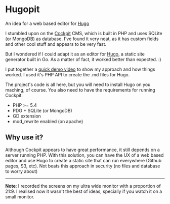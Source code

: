 # Hugopit
An idea for a web based editor for [Hugo](http://gohugo.io)

I stumbled upon on the [Cockpit](http://www.getcockpit.com ) CMS, which is built in PHP and uses SQLite (or MongoDB) as database. I've found it very neat, as it has custom fields and other cool stuff and appears to be very fast. 

But I wondered if I could adapt it as an editor for [Hugo](http://gohugo.io), a static site generator built in Go. As a matter of fact, it worked better than expected. :)

I put together a [quick demo video](https://www.youtube.com/watch?v=jJzMCTH5z-c) to show my approach and how things worked. I used it's PHP API to create the .md files for Hugo. 

The project's code is all here, but you will need to install Hugo on you maching, of course. You also need to have the requirements for running Cockpit:

- PHP >= 5.4
- PDO + SQLite (or MongoDB)
- GD extension
- mod_rewrite enabled (on apache)

## Why use it?
Although Cockpit appears to have great performance, it still depends on a server running PHP. With this solution, you can have the UX of a web based editor and use Hugo to create a static site that can run everywhere (Github pages, S3, etc). Not beats this approach in security (no files and database to worry about)

---
**Note**: I recorded the screens on my ultra wide monitor with a proportion of 21:9. I realised now it wasn't the best of ideas, specially if you watch it on a small monitor.
